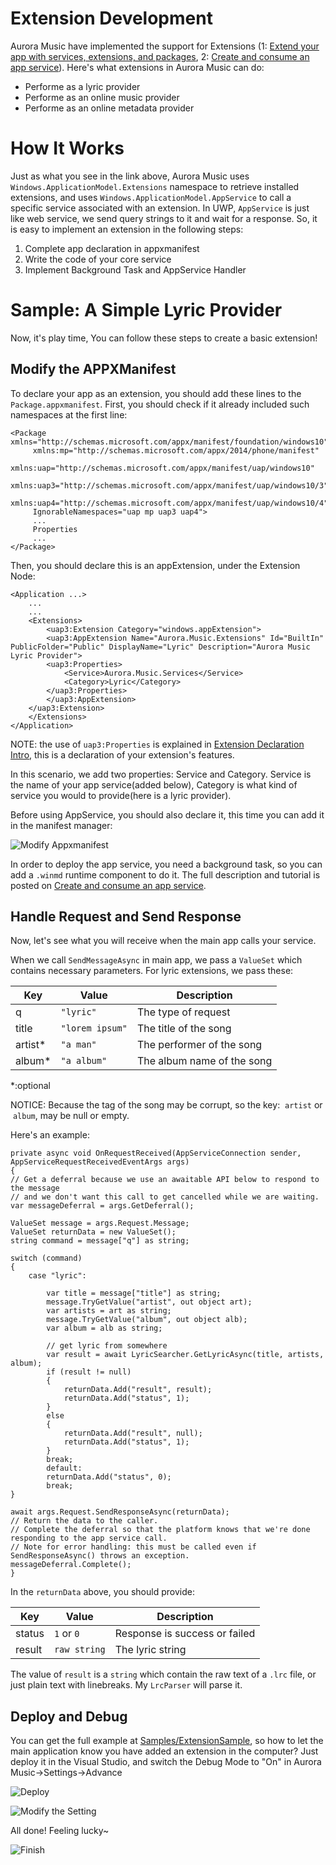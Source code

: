 
# Extension Development


Aurora Music have implemented the support for Extensions (1: [Extend your app with services, extensions, and packages][1], 2: [Create and consume an app service][2]). Here's what extensions in Aurora Music can do:

 - Performe as a lyric provider
 - Performe as an online music provider
 - Performe as an online metadata provider


# How It Works


Just as what you see in the link above, Aurora Music uses `Windows.ApplicationModel.Extensions` namespace to retrieve installed extensions, and uses `Windows.ApplicationModel.AppService` to call a specific service associated with an extension. In UWP, `AppService` is just like web service, we send query strings to it and wait for a response. So, it is easy to implement an extension in the following steps:


 1. Complete app declaration in appxmanifest
 2. Write the code of your core service
 3. Implement Background Task and AppService Handler
 
 
# Sample: A Simple Lyric Provider


Now, it's play time, You can follow these steps to create a basic extension!


## Modify the APPXManifest ##


To declare your app as an extension, you should add these lines to the `Package.appxmanifest`. First, you should check if it already included such namespaces at the first line:


    <Package xmlns="http://schemas.microsoft.com/appx/manifest/foundation/windows10"
	     xmlns:mp="http://schemas.microsoft.com/appx/2014/phone/manifest"
	     xmlns:uap="http://schemas.microsoft.com/appx/manifest/uap/windows10" 
	     xmlns:uap3="http://schemas.microsoft.com/appx/manifest/uap/windows10/3" 
	     xmlns:uap4="http://schemas.microsoft.com/appx/manifest/uap/windows10/4" 
	     IgnorableNamespaces="uap mp uap3 uap4">
		 ...
		 Properties
		 ...
	</Package>


Then, you should declare this is an appExtension, under the Extension Node:


	<Application ...>
	    ...
	    ...
	    <Extensions>
	        <uap3:Extension Category="windows.appExtension">
		    <uap3:AppExtension Name="Aurora.Music.Extensions" Id="BuiltIn" PublicFolder="Public" DisplayName="Lyric" Description="Aurora Music Lyric Provider">
			<uap3:Properties>
			    <Service>Aurora.Music.Services</Service>
			    <Category>Lyric</Category>
			</uap3:Properties>
		    </uap3:AppExtension>
		</uap3:Extension>
	    </Extensions>
	</Application>



NOTE: the use of `uap3:Properties` is explained in [Extension Declaration Intro](./Extension%20Declaration%20Intro.md), this is a declaration of your extension's features.


In this scenario, we add two properties: Service and Category. Service is the name of your app service(added below), Category is what kind of service you would to provide(here is a lyric provider).

Before using AppService, you should also declare it, this time you can add it in the manifest manager:


![Modify Appxmanifest](https://i.loli.net/2017/11/26/5a19a11d60bad.png "Add the AppService Declaration")



In order to deploy the app service, you need a background task, so you can add a `.winmd` runtime component to do it. The full description and tutorial is posted on [Create and consume an app service][2].


## Handle Request and Send Response ##


Now, let's see what you will receive when the main app calls your service.

When we call `SendMessageAsync` in main app, we pass a `ValueSet` which contains necessary parameters. For lyric extensions, we pass these:


| Key	 | Value   | Description  |
| ------ | ------- | ------------ |
| q  |`"lyric"` | The type of request |
| title	| `"lorem ipsum"` | The title of the song |
| artist\* | `"a man"` | The performer of the song |
| album\*  | `"a album"`  | The album name of the song |
 
 
\*:optional


NOTICE: Because the tag of the song may be corrupt, so the key:  `artist` or  `album`, may be null or empty.

Here's an example:


    private async void OnRequestReceived(AppServiceConnection sender, AppServiceRequestReceivedEventArgs args)
    {
	// Get a deferral because we use an awaitable API below to respond to the message
	// and we don't want this call to get cancelled while we are waiting.
	var messageDeferral = args.GetDeferral();

	ValueSet message = args.Request.Message;
	ValueSet returnData = new ValueSet();
	string command = message["q"] as string;

	switch (command)
	{
		case "lyric":

			var title = message["title"] as string;
			message.TryGetValue("artist", out object art);
			var artists = art as string;
			message.TryGetValue("album", out object alb);
			var album = alb as string;

			// get lyric from somewhere
			var result = await LyricSearcher.GetLyricAsync(title, artists, album);
			if (result != null)
			{
				returnData.Add("result", result);
				returnData.Add("status", 1);
			}
			else
			{
				returnData.Add("result", null);
				returnData.Add("status", 1);
			}
			break;
			default:
			returnData.Add("status", 0);
			break;
	}

	await args.Request.SendResponseAsync(returnData);
	// Return the data to the caller.
	// Complete the deferral so that the platform knows that we're done responding to the app service call.
	// Note for error handling: this must be called even if SendResponseAsync() throws an exception.
	messageDeferral.Complete();
    }


In the `returnData` above, you should provide:


| Key  | Value  | Description  |
| ------ | ------- | ----------- |
| status | `1` or `0`  | Response is success or failed |
| result | `raw string` | The lyric string |



The value of `result` is a `string` which contain the raw text of a `.lrc` file, or just plain text with linebreaks. My `LrcParser` will parse it.

## Deploy and Debug ##
You can get the full example at [Samples/ExtensionSample](../../Samples/ExtensionSample), so how to let the main application know you have added an extension in the computer? Just deploy it in the Visual Studio, and switch the Debug Mode to "On" in Aurora Music->Settings->Advance


![Deploy](https://i.loli.net/2017/11/26/5a199c3267f59.png "Deploy in Visual Studio")


![Modify the Setting](https://i.loli.net/2017/11/26/5a19a11d5519b.png "Enable the Debug Mode")


All done! Feeling lucky~


![Finish](https://i.loli.net/2017/11/26/5a19a11e40c01.png "Works Well")



  [1]: https://docs.microsoft.com/en-us/windows/uwp/launch-resume/extend-your-app-with-services-extensions-packages
  [2]: https://docs.microsoft.com/en-us/windows/uwp/launch-resume/how-to-create-and-consume-an-app-service

  

